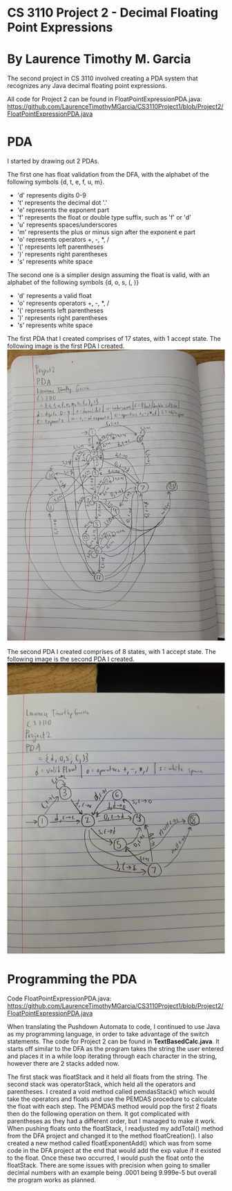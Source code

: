 # CS 3110 Project 2 - Decimal Floating Point Expressions
# By Laurence Timothy M. Garcia
The second project in CS 3110 involved creating a PDA system that recognizes any Java decimal floating point expressions.

All code for Project 2 can be found in FloatPointExpressionPDA.java: 
https://github.com/LaurenceTimothyMGarcia/CS3110Project1/blob/Project2/FloatPointExpressionPDA.java

# PDA
I started by drawing out 2 PDAs. 

The first one has float validation from the DFA, with the alphabet of the following symbols {d, t, e, f, u, m}. 
- 'd' represents digits 0-9
- 't' represents the decimal dot '.'
- 'e' represents the exponent part
- 'f' represents the float or double type suffix, such as 'f' or 'd'
- 'u' represents spaces/underscores
- 'm' represents the plus or minus sign after the exponent e part
- 'o' represents operators +, -, *, /
- '(' represents left parentheses
- ')' represents right parentheses
- 's' represents white space

The second one is a simplier design assuming the float is valid, with an alphabet of the following symbols {d, o, s, (, )}
- 'd' represents a valid float
- 'o' represents operators +, -, *, /
- '(' represents left parentheses
- ')' represents right parentheses
- 's' represents white space

The first PDA that I created comprises of 17 states, with 1 accept state. The following image is the first PDA I created.
![alt text](https://github.com/LaurenceTimothyMGarcia/CS3110Project1/blob/Project2/Images/PDA1_Drawn.jpg)

The second PDA I created comprises of 8 states, with 1 accept state. The following image is the second PDA I created.
![alt text](https://github.com/LaurenceTimothyMGarcia/CS3110Project1/blob/Project2/Images/PDA2_Drawn.jpg)

# Programming the PDA
Code FloatPointExpressionPDA.java: https://github.com/LaurenceTimothyMGarcia/CS3110Project1/blob/Project2/FloatPointExpressionPDA.java

When translating the Pushdown Automata to code, I continued to use Java as my programming language, in order to take advantage of the switch statements. The code for Project 2 can be found in **TextBasedCalc.java**. It starts off similar to the DFA as the program takes the string the user entered and places it in a while loop iterating through each character in the string, however there are 2 stacks added now. 

The first stack was floatStack and it held all floats from the string. The second stack was operatorStack, which held all the operators and parentheses. I created a void method called pemdasStack() which would take the operators and floats and use the PEMDAS procedure to calculate the float with each step. The PEMDAS method would pop the first 2 floats then do the following operation on them. It got complicated with parentheses as they had a different order, but I managed to make it work. When pushing floats onto the floatStack, I readjusted my addTotal() method from the DFA project and changed it to the method floatCreation(). I also created a new method called floatExponentAdd() which was from some code in the DFA project at the end that would add the exp value if it existed to the float. Once these two occurred, I would push the float onto the floatStack. There are some issues with precision when going to smaller decimal numbers with an example being .0001 being 9.999e-5 but overall the program works as planned.
